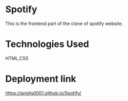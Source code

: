 # Spotify
This is the frontend part of the clone of spotify website.
# Technologies Used
HTML,CSS
# Deployment link
https://anisha1001.github.io/Spotify/
